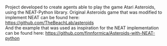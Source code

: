 Project developed to create agents able to play the game Atari Asteroids, using the NEAT-Python library. 
Original Asteroids game that was modified to implement NEAT can be found here: https://github.com/TheBeachLab/asteroids  
And the example that was used as inspiration for the NEAT implementation can be found here: https://github.com/finnformica/Asteroids-with-NEAT-python
